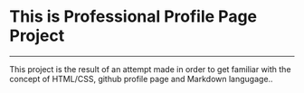 # This is Professional Profile Page Project
---
This project is the result of an attempt made in order to get familiar with the concept of HTML/CSS, github profile page and Markdown langugage..